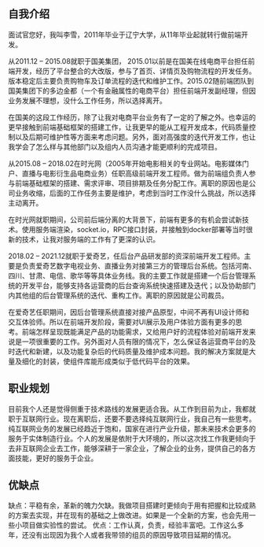 ## 自我介绍
面试官您好，我叫李雪，2011年毕业于辽宁大学，从11年毕业起就转行做前端开发。

从2011.12 – 2015.08就职于国美集团， 2015.01以前是在国美在线电商平台担任前端开发，经历了平台整合的大改版，参与了首页、详情页及购物流程的开发任务。版本稳定后主要负责购物车及订单流程的迭代和维护工作。2015.02随前端团队到国美集团下的多边金都（一个有金融属性的电商平台）担任前端开发副经理，但因业务发展不理想，没什么工作任务，所以选择离开。

在国美的这段工作经历，除了让我对电商平台业务有了一定的了解之外。也幸运的更早接触到前端基础框架的搭建工作，让我更早的能从工程开发成本，代码质量控制以及后期可维护性等方面来考虑问题。另外，面对高强度的迭代开发工作，也让我学会了怎么样与其他部门以及组内人员沟通才能更顺利的完成项目。

从2015.08 – 2018.02在时光网（2005年开始电影相关的专业网站。电影媒体门户、直播与电影衍生品电商业务）任职高级前端开发工程师。做为前端组负责人参与前端基础框架的搭建、需求评审、项目排期及任务分配工作。离职的原因也是公司业务收缩，后面的工作任务主要是维护，考虑到当时工作没什么挑战，所以选择主动离开。

在时光网就职期间，公司前后端分离的大背景下，前端有更多的有机会尝试新技术。使用服务端渲染，socket.io，RPC接口封装，并接触到docker部署等当时很新的技术，让我对服务端的工作有了更深的认识。

2018.02 – 2021.12就职于爱奇艺，任后台产品研发部的资深前端开发工程师。主要是负责爱奇艺数字电视业务、直播业务对接第三方的管理后台系统。包括河南、四川、甘肃、电信、歌华等等具体业务线。我的主要工作就是搭建一个后台管理系统的开发平台，能够支持各运营商的后台查询系统快速搭建及迭代；以及协助部门内其他组的后台管理系统的迭代、重构工作。离职的原因就是公司裁员。

在爱奇艺任职期间，因后台管理系统直接对接产品原型，中间不再有UI设计师和交互体验师。所以在前端开发阶段，需要对UI展示及用户体验方面有更多的思考。前端怎样呈现既能满足产品的功能需求，又给用户好的流程体验对前端开发来说是一项很重要的工作。另外面对人员有限的情况下，怎么保证各运营商平台的及时迭代和新建，以及功能复杂后的代码质量及维护成本问题。我的解决方案就是大量及细化的封装，使组件库能形成类似于低代码平台的效果。


## 职业规划
目前我个人还是觉得侧重于技术路线的发展更适合我。从工作到目前为止，我都就职于互联网行业。现在离职后，还要不要选择纯互联网行业，我自己有一些思考。纯互联网业务的发展已经趋近于饱和，国家在进行产业升级，那未来技术会更多的服务于实体制造行业。个人的发展是依附于大环境的，所以这次找工作我更倾向于去非互联网企业去工作，能够深耕于一家企业，了解企业的业务，提供自己的各方面技能，更好的服务于企业。


## 优缺点
缺点：平稳有余，革新的魄力欠缺。我做项目搭建时更倾向于用有把握和比较成熟的方案去实现，并在现有的基础之上做改进。如果是一个全新的方案，也会先用一些小项目做实验性的尝试。
优点：工作认真，负责，经验丰富吧。工作这么多年，还没有出现因为我个人或者我带领的组员的原因导致项目延期的情况。


